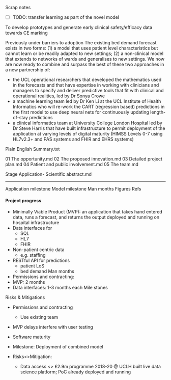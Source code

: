 Scrap notes

- [ ] TODO: transfer learning as part of the novel model

To develop prototypes and generate early clinical  safety/efficacy data towards CE marking

Previously under barriers to adoption
The existing bed demand forecast exists in two forms: (1) a model that uses patient level characteristics but cannot learn or be readily adapted to new settings; (2) a non-clinical model that extends to networks of wards and generalises to new settings. We now are now ready to combine and surpass the best of these two approaches in a new partnership of:
- the UCL operational researchers that developed the mathematics used in the forecasts and that have expertise in working with clinicians and managers to specify and deliver predictive tools that fit with clinical and operational realities, led by Dr Sonya Crowe
- a machine learning team led by Dr Ken Li at the UCL Institute of Health Informatics who will re-work the CART (regression based) predictions in the first model to use deep neural nets for continuously updating length-of-stay predictions
- a clinical informatics team at University College London Hospital led by Dr Steve Harris that have built infrastructure to permit deployment of the application at varying levels of digital maturity (HIMSS Levels 0-7 using HL7v2.3+ and PAS systems and FHIR and EHRS systems)

Plain English Summary.txt

01 The opportunity.md
02 The proposed innovation.md
03 Detailed project plan.md
04 Patient and public involvement.md
05 The team.md

Stage Application- Scientific abstract.md


---

Application milestone
Model milestone
Man months
Figures
Refs


#### Project progress

- Minimally Viable Product (MVP): an application that takes hand entered data, runs a forecast, and returns the output deployed and running on hospital infrastructure
- Data interfaces for
    - SQL
    - HL7
    - FHIR
- Non-patient centric data
    - e.g. staffing
- RESTful API for predictions
    - patient LoS
    - bed demand
Man months
- Permissions and contracting:
- MVP: 2 months
- Data interfaces: 1-3 months each
Mile stones


Risks & Mitigations
- Permissions and contracting
    - Use existing team
- MVP delays interfere with user testing
- Software maturity


- Milestone: Deployment of combined model
- Risks<>Mitigation:
	- Data access <> £2.9m programme 2018-20 @ UCLH built live data science platform; PoC already deployed and running
